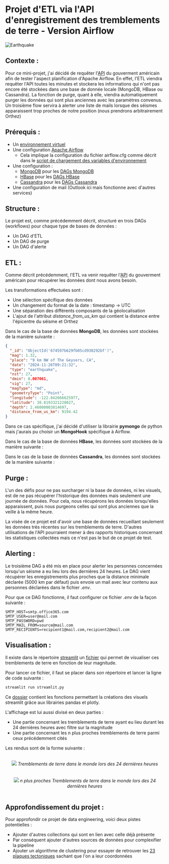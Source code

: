 # Projet d'ETL via l'API d'enregistrement des tremblements de terre - Version Airflow

![Earthquake](images/earthquake.png)

## Contexte :

Pour ce mini-projet, j'ai décidé de requêter l'[API](https://earthquake.usgs.gov/fdsnws/event/1/) du gouverment américain afin de tester l'aspect planification d'Apache Airflow. En effet, l'ETL viendra requêter l'API toutes les minutes et stockera les informations qui n'ont pas encore été stockées dans une base de donnée locale (MongoDB, HBase ou Cassandra). La fonction de purge, quant à elle, viendra automatiquement purger les données qui sont plus anciennes avec les paramètres convenus. Un troisième flow servira à alerter une liste de mails lorsque des séismes apparaissent trop proches de notre position (nous prendrons arbitrairement Orthez)

## Prérequis :

* Un [environnement virtuel](https://docs.python.org/3/library/venv.html)
* Une configuration [Apache Airflow](https://airflow.apache.org/)
  * Cela implique la configuration du fichier airflow.cfg comme décrit dans le [script de chargement des variables d'environnement](https://github.com/Aubin65/earthquake_etl_airflow/blob/main/load_environment_variables/load_environment_variables.py)
* Une configuration :
  * [MongoDB](https://www.mongodb.com/) pour les [DAGs MongoDB](https://github.com/Aubin65/earthquake_etl_airflow/tree/main/DAGs/mongodb)
  * [HBase](https://hbase.apache.org/) pour les [DAGs HBase](https://github.com/Aubin65/earthquake_etl_airflow/tree/main/DAGs/hbase)
  * [Cassandra](https://cassandra.apache.org) pour les [DAGs Cassandra](https://github.com/Aubin65/earthquake_etl_airflow/tree/main/DAGs/cassandra)
* Une configuration de mail (Outlook ici mais fonctionne avec d'autres services)

## Structure :

Le projet est, comme précédemment décrit, structuré en trois DAGs (workflows) pour chaque type de bases de données :
* Un DAG d'ETL
* Un DAG de purge
* Un DAG d'alerte

## ETL :

Comme décrit précédemment, l'ETL va venir requêter l'[API](https://earthquake.usgs.gov/fdsnws/event/1/) du gouverment américain pour récupérer les données dont nous avons besoin.

Les transformations effectuées sont :
* Une sélection spécifique des données
* Un changement du format de la date : timestamp -> UTC
* Une séparation des différents composants de la géolocalisation
* L'ajout de l'attribut *distance_from_us_km* qui contient la distance entre l'épicentre du séisme et Orthez

Dans le cas de la base de données **MongoDB**, les données sont stockées de la manière suivante :

```json
{
  "_id": "ObjectId('674597b629fb05cd930292bf')",
  "mag": 1.32,
  "place": "9 km NW of The Geysers, CA",
  "date": "2024-11-26T09:21:32",
  "type": "earthquake",
  "nst": 27,
  "dmin": 0.007061,
  "sig": 27,
  "magType": "md",
  "geometryType": "Point",
  "longitude": -122.842666625977,
  "latitude": 38.8193321228027,
  "depth": 2.46000003814697,
  "distance_from_us_km": 9194.42
}
```

Dans ce cas spécifique, j'ai décidé d'utiliser la librairie **pymongo** de python mais j'aurais pu choisir un **MongoHook** spécifique à Airflow.

Dans le cas de la base de données **HBase**, les données sont stockées de la manière suivante : 

Dans le cas de la base de données **Cassandra**, les données sont stockées de la manière suivante :

## Purge :

L'un des défis pour ne pas surcharger ni la base de données, ni les visuels, est de ne pas récupérer l'historique des données mais seulement une journée de données. Pour cela, nous récupérons les données lorsqu'elles apparaissent, puis nous purgeons celles qui sont plus anciennes que la veille à la même heure.

La visée de ce projet est d'avoir une base de données recueillant seulement les données très récentes sur les tremblements de terre. D'autres utilisations de l'API pourraient mener à des rapports historiques concernant les statistiques collectées mais ce n'est pas le but de ce projet de test.

## Alerting :

Le troisième DAG a été mis en place pour alerter les personnes concernées lorsqu'un séisme a eu lieu lors des dernières 24 heures. Le DAG vient récupérer les enregistrements plus proches que la distance minimale déclarée (5000 km par défaut) puis envoie un mail avec leur contenu aux personnes déclarées dans le fichier *.env*.

Pour que ce DAG fonctionne, il faut configurer ce fichier *.env* de la façon suivante : 

```
SMTP_HOST=smtp.office365.com
SMTP_USER=user@mail.com
SMTP_PASSWORD=pwd
SMTP_MAIL_FROM=source@mail.com
SMTP_RECIPIENTS=recipient1@mail.com,recipient2@mail.com
```

## Visualisation :

Il existe dans le répertoire [streamlit](https://github.com/Aubin65/earthquake_etl_airflow/tree/main/streamlit) un [fichier](https://github.com/Aubin65/earthquake_etl_airflow/blob/main/streamlit/streamlit.py) qui permet de visualiser ces tremblements de terre en fonction de leur magnitude. 

Pour lancer ce fichier, il faut se placer dans son répertoire et lancer la ligne de code suivante : 

```bash
streamlit run streamlit.py
```

Ce [dossier](https://github.com/Aubin65/earthquake_etl_airflow/tree/main/streamlit) contient les fonctions permettant la créations des visuels streamlit grâce aux librairies pandas et plotly. 

L'affichage est lui aussi divisé en deux parties : 
* Une partie concernant les tremblements de terre ayant eu lieu durant les 24 dernières heures avec filtre sur la magnitude
* Une partie concernant les n plus proches tremblements de terre parmi ceux précédemment cités

Les rendus sont de la forme suivante : 

<br>
<center>
<img src="images/visuel_earthquakes.png">
<i>Tremblements de terre dans le monde lors des 24 dernières heures</i>
</center>
</br>

<br>
<center>
<img src="images/visuel_earthquakes_proches.png">
<i>n plus proches Tremblements de terre dans le monde lors des 24 dernières heures</i>
</center>
</br>

## Approfondissement du projet :

Pour approfondir ce projet de data engineering, voici deux pistes potentielles : 
* Ajouter d'autres collections qui sont en lien avec celle déjà présente
* Par conséquent ajouter d'autres sources de données pour complexifier la pipeline
* Ajouter un algorithme de clustering pour essayer de retrouver les [23 plaques tectoniques](https://www.notre-planete.info/terre/risques_naturels/seismes/plaques-tectoniques.php) sachant que l'on a leur coordonnées